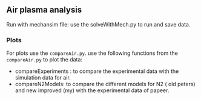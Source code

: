 ## Air plasma analysis

Run with mechansim file:
use the solveWithMech.py to run and save data.

### Plots
For plots use the `compareAir.py`. 
use the following functions from the `compareAir.py` to plot the data:
- compareExperiments : to compare the experimental data with the simulation data for air.
- compareN2Models: to compare the different models for N2 ( old peters) and new improved (my) with the experimental data of papeer.